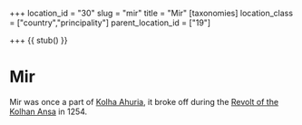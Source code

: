 +++
location_id = "30"
slug = "mir"
title = "Mir"
[taxonomies]
location_class = ["country","principality"]
parent_location_id = ["19"]

+++
{{ stub() }}

# Mir


Mir was once a part of [Kolha Ahuria](@/locations/kolha.md), it broke off during the [Revolt of the Kolhan Ansa](@/misc/revolt-of-the-kolhan-ansa.md) in 1254.